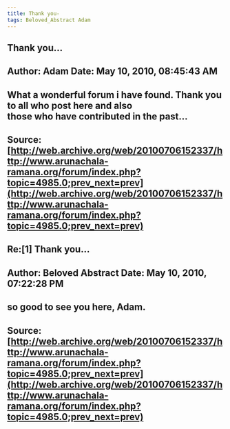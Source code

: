 ```yaml
--- 
title: Thank you-   
tags: Beloved_Abstract Adam  
---  
```

## Thank you...  
Author: Adam                Date: May 10, 2010, 08:45:43 AM  
---  
What a wonderful forum i have found. Thank you to all who post here and also  
those who have contributed in the past...
 ---  
Source:[http://web.archive.org/web/20100706152337/http://www.arunachala-ramana.org/forum/index.php?topic=4985.0;prev_next=prev](http://web.archive.org/web/20100706152337/http://www.arunachala-ramana.org/forum/index.php?topic=4985.0;prev_next=prev)   
---  

## Re:[1] Thank you...  
Author: Beloved Abstract    Date: May 10, 2010, 07:22:28 PM  
---  
so good to see you here, Adam.
 ---  
Source:[http://web.archive.org/web/20100706152337/http://www.arunachala-ramana.org/forum/index.php?topic=4985.0;prev_next=prev](http://web.archive.org/web/20100706152337/http://www.arunachala-ramana.org/forum/index.php?topic=4985.0;prev_next=prev)   
---  

